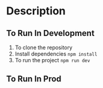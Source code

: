 # Description

## To Run In Development

1. To clone the repository
2. Install dependencies ```npm install```
3. To run the project ```npm run dev```

## To Run In Prod

